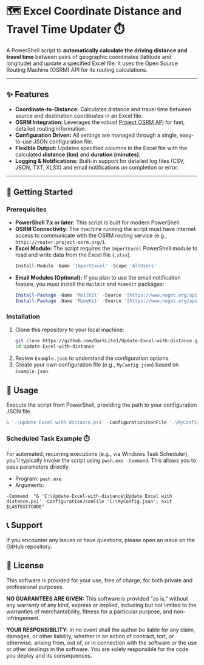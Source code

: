 # 🗺️ Excel Coordinate Distance and Travel Time Updater ⏱️

A PowerShell script to **automatically calculate the driving distance and travel time** between pairs of geographic coordinates (latitude and longitude) and update a specified Excel file. It uses the Open Source Routing Machine (OSRM) API for its routing calculations.

---

## ✨ Features

- **Coordinate-to-Distance:** Calculates distance and travel time between source and destination coordinates in an Excel file.
- **OSRM Integration:** Leverages the robust [Project OSRM API](https://project-osrm.org/) for fast, detailed routing information.
- **Configuration Driven:** All settings are managed through a single, easy-to-use JSON configuration file.
- **Flexible Output:** Updates specified columns in the Excel file with the calculated **distance (km)** and **duration (minutes)**.
- **Logging & Notifications:** Built-in support for detailed log files (CSV, JSON, TXT, XLSX) and email notifications on completion or error.

---

## 🚀 Getting Started

### Prerequisites

- **PowerShell 7.x or later:** This script is built for modern PowerShell.
- **OSRM Connectivity:** The machine running the script must have internet access to communicate with the OSRM routing service (e.g., `https://router.project-osrm.org/`).
- **Excel Module:** The script requires the `ImportExcel` PowerShell module to read and write data from the Excel file (`.xlsx`).
  ```powershell
  Install-Module -Name 'ImportExcel' -Scope 'AllUsers'
  ```
- **Email Modules (Optional):** If you plan to use the email notification feature, you must install the `MailKit` and `MimeKit` packages:
  ```powershell
  Install-Package -Name 'MailKit' -Source '[https://www.nuget.org/api/v2](https://www.nuget.org/api/v2)' -Scope 'AllUsers' -SkipDependencies
  Install-Package -Name 'MimeKit' -Source '[https://www.nuget.org/api/v2](https://www.nuget.org/api/v2)' -Scope 'AllUsers' -SkipDependencies
  ```

### Installation

1.  Clone this repository to your local machine:
    ```bash
    git clone https://github.com/DarkLite1/Update-Excel-with-distance.git
    cd Update-Excel-with-distance
    ```
2.  Review `Example.json` to understand the configuration options.
3.  Create your own configuration file (e.g., `MyConfig.json`) based on `Example.json`.

## 📝 Usage

Execute the script from PowerShell, providing the path to your configuration JSON file.

```powershell
& '.\Update Excel with distance.ps1' -ConfigurationJsonFile '.\MyConfig.json'
```

### Scheduled Task Example ⏱️

For automated, recurring executions (e.g., via Windows Task Scheduler), you'll typically invoke the script using `pwsh.exe -Command`. This allows you to pass parameters directly.

- Program: `pwsh.exe`
- Arguments:

```
-Command  "& 'C:\Update-Excel-with-distance\Update Excel with distance.ps1' -ConfigurationJsonFile 'C:\MyConfig.json'; exit $LASTEXITCODE"
```

## 📞 Support

If you encounter any issues or have questions, please open an issue on the GitHub repository.

## 📜 License

This software is provided for your use, free of charge, for both private and professional purposes.

**NO GUARANTEES ARE GIVEN:** This software is provided "as is," without any warranty of any kind, express or implied, including but not limited to the warranties of merchantability, fitness for a particular purpose, and non-infringement.

**YOUR RESPONSIBILITY:** In no event shall the author be liable for any claim, damages, or other liability, whether in an action of contract, tort, or otherwise, arising from, out of, or in connection with the software or the use or other dealings in the software. You are solely responsible for the code you deploy and its consequences.